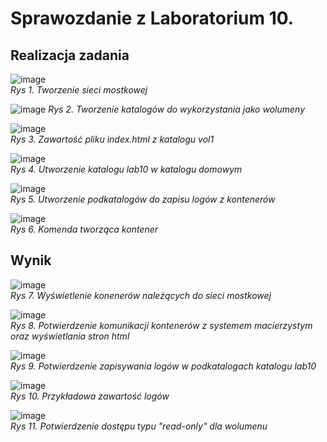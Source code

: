 # Sprawozdanie z Laboratorium 10.

## Realizacja zadania
![image](https://github.com/BartoszKedziorek/pawcho-lab10/assets/104023013/030ac297-5b7a-409a-908d-62f1225ccc42) <br />
*Rys 1. Tworzenie sieci mostkowej*<br />

![image](https://github.com/BartoszKedziorek/pawcho-lab10/assets/104023013/7c604ef5-138c-4b22-bd16-df1d9c139f01)
*Rys 2. Tworzenie katalogów do wykorzystania jako wolumeny*<br />

![image](https://github.com/BartoszKedziorek/pawcho-lab10/assets/104023013/139f5cc9-f699-4e4c-9b2f-a81b8c3984d0)<br />
*Rys 3. Zawartość pliku index.html z katalogu vol1*<br />

![image](https://github.com/BartoszKedziorek/pawcho-lab10/assets/104023013/a9154a4b-f968-456e-9ec5-44208bed6077)<br />
*Rys 4. Utworzenie katalogu lab10 w katalogu domowym*

![image](https://github.com/BartoszKedziorek/pawcho-lab10/assets/104023013/6f5634ec-1033-4bc8-8ed0-fbaf478d6847)<br />
*Rys 5. Utworzenie podkatalogów do zapisu logów z kontenerów*

![image](https://github.com/BartoszKedziorek/pawcho-lab10/assets/104023013/ea449d66-ce2b-43e7-8501-0b4ad77dd8e2)<br />
*Rys 6. Komenda tworząca kontener*

## Wynik

![image](https://github.com/BartoszKedziorek/pawcho-lab10/assets/104023013/525c8e54-ded6-4f4a-b4ae-ab93aba3e265)<br />
*Rys 7. Wyświetlenie konenerów należących do sieci mostkowej*

![image](https://github.com/BartoszKedziorek/pawcho-lab10/assets/104023013/1531c345-1dd8-4146-a21e-f1de35d14d1a)<br />
*Rys 8. Potwierdzenie komunikacji kontenerów z systemem macierzystym oraz wyświetlania stron html*

![image](https://github.com/BartoszKedziorek/pawcho-lab10/assets/104023013/0dc85375-58dc-47bd-b5e7-0b38c8de3607)<br />
*Rys 9. Potwierdzenie zapisywania logów w podkatalogach katalogu lab10*

![image](https://github.com/BartoszKedziorek/pawcho-lab10/assets/104023013/8fbed011-cd4e-4e1f-9a06-3432c4b9723c)<br />
*Rys 10. Przykładowa zawartość logów*

![image](https://github.com/BartoszKedziorek/pawcho-lab10/assets/104023013/7092a50e-c30a-4c5b-8eaf-fa820d920748)<br />
*Rys 11. Potwierdzenie dostępu typu "read-only" dla wolumenu*





